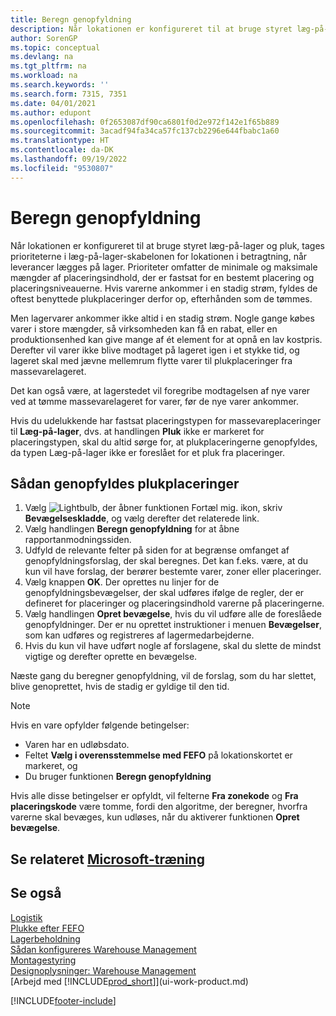 ```yaml
---
title: Beregn genopfyldning
description: Når lokationen er konfigureret til at bruge styret læg-på-lager og pluk, tages prioriteterne i læg-på-lager-skabelonen for lokationen i betragtning, når leverancer lægges på lager.
author: SorenGP
ms.topic: conceptual
ms.devlang: na
ms.tgt_pltfrm: na
ms.workload: na
ms.search.keywords: ''
ms.search.form: 7315, 7351
ms.date: 04/01/2021
ms.author: edupont
ms.openlocfilehash: 0f2653087df90ca6801f0d2e972f142e1f65b889
ms.sourcegitcommit: 3acadf94fa34ca57fc137cb2296e644fbabc1a60
ms.translationtype: HT
ms.contentlocale: da-DK
ms.lasthandoff: 09/19/2022
ms.locfileid: "9530807"
---
```

# <a name="calculate-bin-replenishment"></a>Beregn genopfyldning

Når lokationen er konfigureret til at bruge styret læg-på-lager og pluk, tages prioriteterne i læg-på-lager-skabelonen for lokationen i betragtning, når leverancer lægges på lager. Prioriteter omfatter de minimale og maksimale mængder af placeringsindhold, der er fastsat for en bestemt placering og placeringsniveauerne. Hvis varerne ankommer i en stadig strøm, fyldes de oftest benyttede plukplaceringer derfor op, efterhånden som de tømmes.  

Men lagervarer ankommer ikke altid i en stadig strøm. Nogle gange købes varer i store mængder, så virksomheden kan få en rabat, eller en produktionsenhed kan give mange af ét element for at opnå en lav kostpris. Derefter vil varer ikke blive modtaget på lageret igen i et stykke tid, og lageret skal med jævne mellemrum flytte varer til plukplaceringer fra massevarelageret.  

Det kan også være, at lagerstedet vil foregribe modtagelsen af nye varer ved at tømme massevarelageret for varer, før de nye varer ankommer.  

Hvis du udelukkende har fastsat placeringstypen for massevareplaceringer til **Læg-på-lager**, dvs. at handlingen **Pluk** ikke er markeret for placeringstypen, skal du altid sørge for, at plukplaceringerne genopfyldes, da typen Læg-på-lager ikke er foreslået for et pluk fra placeringer.  

## <a name="to-replenish-pick-bins"></a>Sådan genopfyldes plukplaceringer

1.  Vælg ![Lightbulb, der åbner funktionen Fortæl mig.](media/ui-search/search_small.png "Fortæl mig, hvad du vil foretage dig") ikon, skriv **Bevægelseskladde**, og vælg derefter det relaterede link.  
2.  Vælg handlingen **Beregn genopfyldning** for at åbne rapportanmodningssiden.  
3.  Udfyld de relevante felter på siden for at begrænse omfanget af genopfyldningsforslag, der skal beregnes. Det kan f.eks. være, at du kun vil have forslag, der berører bestemte varer, zoner eller placeringer.  
4.  Vælg knappen **OK**. Der oprettes nu linjer for de genopfyldningsbevægelser, der skal udføres ifølge de regler, der er defineret for placeringer og placeringsindhold varerne på placeringerne.  
5.  Vælg handlingen **Opret bevægelse**, hvis du vil udføre alle de foreslåede genopfyldninger. Der er nu oprettet instruktioner i menuen **Bevægelser**, som kan udføres og registreres af lagermedarbejderne.  
6.  Hvis du kun vil have udført nogle af forslagene, skal du slette de mindst vigtige og derefter oprette en bevægelse.  

Næste gang du beregner genopfyldning, vil de forslag, som du har slettet, blive genoprettet, hvis de stadig er gyldige til den tid.  

> [!NOTE]  
>  Hvis en vare opfylder følgende betingelser:  
>   
>  -   Varen har en udløbsdato.  
> -   Feltet **Vælg i overensstemmelse med FEFO** på lokationskortet er markeret, og  
> -   Du bruger funktionen **Beregn genopfyldning**  
>   
>  Hvis alle disse betingelser er opfyldt, vil felterne **Fra zonekode** og **Fra placeringskode** være tomme, fordi den algoritme, der beregner, hvorfra varerne skal bevæges, kun udløses, når du aktiverer funktionen **Opret bevægelse**.  

## <a name="see-related-microsoft-training"></a>Se relateret [Microsoft-træning](/training/modules/move-items/)

## <a name="see-also"></a>Se også

[Logistik](warehouse-manage-warehouse.md)  
[Plukke efter FEFO](warehouse-picking-by-fefo.md)  
[Lagerbeholdning](inventory-manage-inventory.md)  
[Sådan konfigureres Warehouse Management](warehouse-setup-warehouse.md)  
[Montagestyring](assembly-assemble-items.md)  
[Designoplysninger: Warehouse Management](design-details-warehouse-management.md)  
[Arbejd med [!INCLUDE[prod_short](includes/prod_short.md)]](ui-work-product.md)


[!INCLUDE[footer-include](includes/footer-banner.md)]
